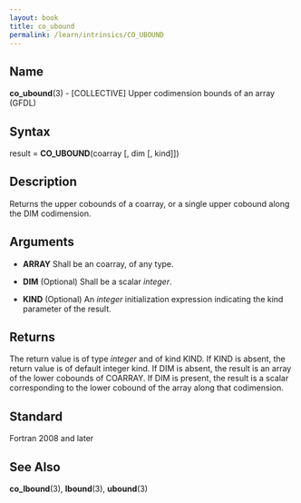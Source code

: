 ```yaml
---
layout: book
title: co_ubound
permalink: /learn/intrinsics/CO_UBOUND
---
```

## __Name__

__co\_ubound__(3) - \[COLLECTIVE\] Upper codimension bounds of an array
(GFDL)

## __Syntax__

result = __CO\_UBOUND__(coarray \[, dim \[, kind\]\])

## __Description__

Returns the upper cobounds of a coarray, or a single upper cobound along
the DIM codimension.

## __Arguments__

  - __ARRAY__
    Shall be an coarray, of any type.

  - __DIM__
    (Optional) Shall be a scalar _integer_.

  - __KIND__
    (Optional) An _integer_ initialization expression indicating the kind
    parameter of the result.

## __Returns__

The return value is of type _integer_ and of kind KIND. If KIND is absent,
the return value is of default integer kind. If DIM is absent, the
result is an array of the lower cobounds of COARRAY. If DIM is present,
the result is a scalar corresponding to the lower cobound of the array
along that codimension.

## __Standard__

Fortran 2008 and later

## __See Also__

__co\_lbound__(3), __lbound__(3), __ubound__(3)

